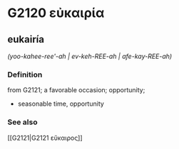 # G2120 εὐκαιρία

## eukairía

_(yoo-kahee-ree'-ah | ev-keh-REE-ah | afe-kay-REE-ah)_

### Definition

from G2121; a favorable occasion; opportunity; 

- seasonable time, opportunity

### See also

[[G2121|G2121 εὔκαιρος]]
